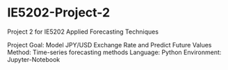 # IE5202-Project-2
Project 2 for IE5202 Applied Forecasting Techniques

Project Goal: Model JPY/USD Exchange Rate and Predict Future Values
Method: Time-series forecasting methods
Language: Python
Environment: Jupyter-Notebook
